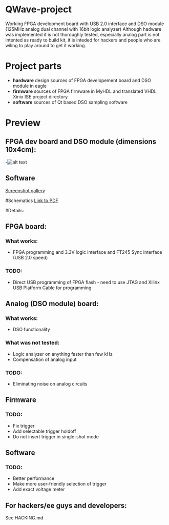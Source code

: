 QWave-project
=============

Working FPGA development board with USB 2.0 interface and DSO module (125MHz analog dual channel with 16bit logic analyzer)
Although hadware was implemented it is not thoroughly tested, especially analog part is not intented as ready to build kit, it is inteded for hackers and people who are wiling to play around to get it working.

# Project parts
* **hardware** design sources of FPGA developement board and DSO module in eagle
* **firmware** sources of FPGA firmware in MyHDL and translated VHDL Xinix ISE project directory
* **software** sources of Qt based DSO sampling software

# Preview
## FPGA dev board and DSO module (dimensions 10x4cm):
-![alt text](http://i.imgur.com/6oWPM6L.jpg "FPGA board and DSO module")
## Software
[Screenshot gallery](http://imgur.com/a/RICwH#0)

#Schematics
[Link to PDF](https://www.dropbox.com/sh/cy4ldah24slzdpa/zRzbHfkyo1)

#Details:
## FPGA board:
### What works:
* FPGA programming and 3.3V logic interface and FT245 Sync interface (USB 2.0 speed)

### TODO:
* Direct USB programming of FPGA flash - need to use JTAG and Xilinx USB Platform Cable for programming

## Analog (DSO module) board:
### What works:
* DSO functionality

### What was not tested:
* Logic analyzer on anything faster than few kHz
* Compensation of analog input

### TODO:
* Eliminating noise on analog circuits

## Firmware
### TODO:
* Fix trigger
* Add selectable trigger holdoff
* Do not insert trigger in single-shot mode

## Software
### TODO:
* Better performance
* Make more user-friendly selection of trigger
* Add exact voltage meter

## For hackers/ee guys and developers:
See HACKING.md


